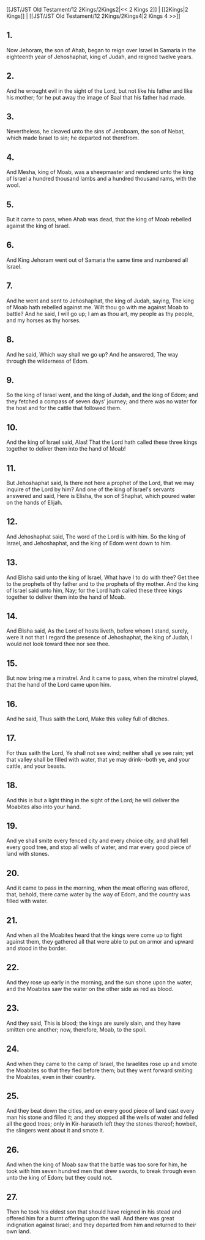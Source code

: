 [[JST/JST Old Testament/12 2Kings/2Kings2|<< 2 Kings 2]] | [[2Kings|2 Kings]] | [[JST/JST Old Testament/12 2Kings/2Kings4|2 Kings 4 >>]]
## 1.
Now Jehoram, the son of Ahab, began to reign over Israel in Samaria in the eighteenth year of Jehoshaphat, king of Judah, and reigned twelve years.
## 2.
And he wrought evil in the sight of the Lord, but not like his father and like his mother; for he put away the image of Baal that his father had made.
## 3.
Nevertheless, he cleaved unto the sins of Jeroboam, the son of Nebat, which made Israel to sin; he departed not therefrom.
## 4.
And Mesha, king of Moab, was a sheepmaster and rendered unto the king of Israel a hundred thousand lambs and a hundred thousand rams, with the wool.
## 5.
But it came to pass, when Ahab was dead, that the king of Moab rebelled against the king of Israel.
## 6.
And King Jehoram went out of Samaria the same time and numbered all Israel.
## 7.
And he went and sent to Jehoshaphat, the king of Judah, saying, The king of Moab hath rebelled against me. Wilt thou go with me against Moab to battle? And he said, I will go up; I am as thou art, my people as thy people, and my horses as thy horses.
## 8.
And he said, Which way shall we go up? And he answered, The way through the wilderness of Edom.
## 9.
So the king of Israel went, and the king of Judah, and the king of Edom; and they fetched a compass of seven days\' journey; and there was no water for the host and for the cattle that followed them.
## 10.
And the king of Israel said, Alas! That the Lord hath called these three kings together to deliver them into the hand of Moab!
## 11.
But Jehoshaphat said, Is there not here a prophet of the Lord, that we may inquire of the Lord by him? And one of the king of Israel\'s servants answered and said, Here is Elisha, the son of Shaphat, which poured water on the hands of Elijah.
## 12.
And Jehoshaphat said, The word of the Lord is with him. So the king of Israel, and Jehoshaphat, and the king of Edom went down to him.
## 13.
And Elisha said unto the king of Israel, What have I to do with thee? Get thee to the prophets of thy father and to the prophets of thy mother. And the king of Israel said unto him, Nay; for the Lord hath called these three kings together to deliver them into the hand of Moab.
## 14.
And Elisha said, As the Lord of hosts liveth, before whom I stand, surely, were it not that I regard the presence of Jehoshaphat, the king of Judah, I would not look toward thee nor see thee.
## 15.
But now bring me a minstrel. And it came to pass, when the minstrel played, that the hand of the Lord came upon him.
## 16.
And he said, Thus saith the Lord, Make this valley full of ditches.
## 17.
For thus saith the Lord, Ye shall not see wind; neither shall ye see rain; yet that valley shall be filled with water, that ye may drink\--both ye, and your cattle, and your beasts.
## 18.
And this is but a light thing in the sight of the Lord; he will deliver the Moabites also into your hand.
## 19.
And ye shall smite every fenced city and every choice city, and shall fell every good tree, and stop all wells of water, and mar every good piece of land with stones.
## 20.
And it came to pass in the morning, when the meat offering was offered, that, behold, there came water by the way of Edom, and the country was filled with water.
## 21.
And when all the Moabites heard that the kings were come up to fight against them, they gathered all that were able to put on armor and upward and stood in the border.
## 22.
And they rose up early in the morning, and the sun shone upon the water; and the Moabites saw the water on the other side as red as blood.
## 23.
And they said, This is blood; the kings are surely slain, and they have smitten one another; now, therefore, Moab, to the spoil.
## 24.
And when they came to the camp of Israel, the Israelites rose up and smote the Moabites so that they fled before them; but they went forward smiting the Moabites, even in their country.
## 25.
And they beat down the cities, and on every good piece of land cast every man his stone and filled it; and they stopped all the wells of water and felled all the good trees; only in Kir-haraseth left they the stones thereof; howbeit, the slingers went about it and smote it.
## 26.
And when the king of Moab saw that the battle was too sore for him, he took with him seven hundred men that drew swords, to break through even unto the king of Edom; but they could not.
## 27.
Then he took his eldest son that should have reigned in his stead and offered him for a burnt offering upon the wall. And there was great indignation against Israel; and they departed from him and returned to their own land.


